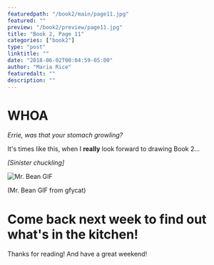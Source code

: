 ```yaml
---
featuredpath: "/book2/main/page11.jpg"
featured: ""
preview: "/book2/preview/page11.jpg"
title: "Book 2, Page 11"
categories: ["book2"]
type: "post"
linktitle: ""
date: "2018-06-02T00:04:59-05:00"
author: "Maria Rice"
featuredalt: ""
description: ""
---
```


# WHOA

_Errie, was that your stomach growling?_

It's times like this, when I **really** look forward to drawing Book 2...

_[Sinister chuckling]_

![Mr. Bean GIF](/embed/scared-mister-bean.gif)

(Mr. Bean GIF from gfycat)

# Come back next week to find out what's in the kitchen!

Thanks for reading! And have a great weekend!
